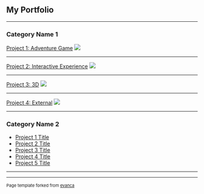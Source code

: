 ## My Portfolio

---

### Category Name 1 

[Project 1: Adventure Game](/sample_page)
<img src="images/dummy_thumbnail.jpg?raw=true"/>

---
[Project 2: Interactive Experience](/pdf/sample_presentation.pdf)
<img src="images/dummy_thumbnail.jpg?raw=true"/>

---
[Project 3: 3D](http://example.com/)
<img src="images/dummy_thumbnail.jpg?raw=true"/>

---
[Project 4: External](/pdf/sample_presentation.pdf)
<img src="images/dummy_thumbnail.jpg?raw=true"/>

---
### Category Name 2

- [Project 1 Title](http://example.com/)
- [Project 2 Title](http://example.com/)
- [Project 3 Title](http://example.com/)
- [Project 4 Title](http://example.com/)
- [Project 5 Title](http://example.com/)

---




---
<p style="font-size:11px">Page template forked from <a href="https://github.com/evanca/quick-portfolio">evanca</a></p>
<!-- Remove above link if you don't want to attibute -->
